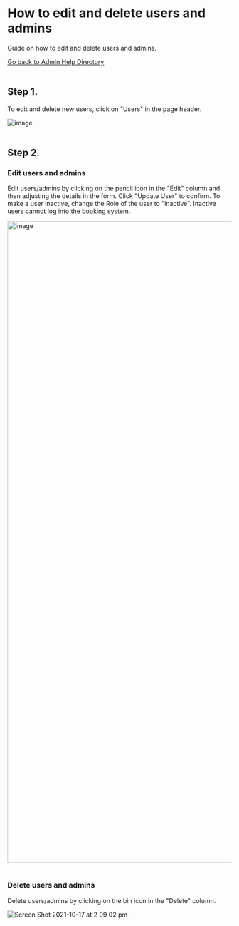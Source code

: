 # How to edit and delete users and admins
Guide on how to edit and delete users and admins.

[Go back to Admin Help Directory](https://thomcleary.github.io/cits3200-unipark-booking/admin_directory)
<br><br>

## Step 1.

To edit and delete new users, click on "Users" in the page header. 

![image](https://user-images.githubusercontent.com/88474382/137620595-b2f73853-06e2-409b-b4ca-81b85936ff69.png)
<br><br>

## Step 2.

### Edit users and admins

Edit users/admins by clicking on the pencil icon in the "Edit" column and then adjusting the details in the form. Click "Update User" to confirm. To make a user inactive, change the Role of the user to "inactive". Inactive users cannot log into the booking system.

<img width="1440" alt="image" src="https://user-images.githubusercontent.com/88474382/137620648-49c14963-72b2-463c-ba6c-393481cae8dd.png">
<br><br>

### Delete users and admins

Delete users/admins by clicking on the bin icon in the "Delete" column.

![Screen Shot 2021-10-17 at 2 09 02 pm](https://user-images.githubusercontent.com/88474382/137620669-0173f735-c6b2-40ce-aa51-a7deccdc5a5a.png)
<br><br>
